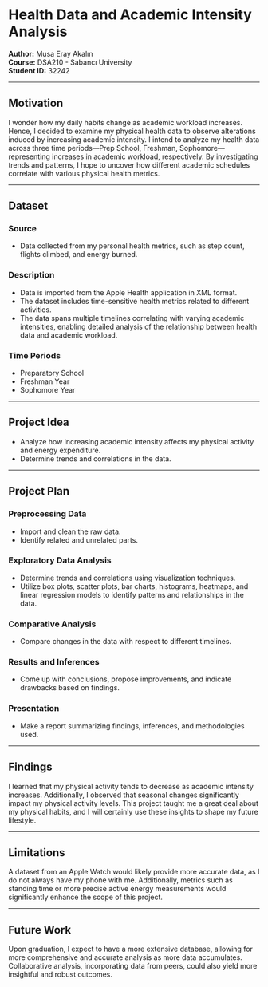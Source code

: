 # Health Data and Academic Intensity Analysis  

**Author:** Musa Eray Akalın  
**Course:** DSA210 - Sabancı University  
**Student ID:** 32242  

---

## Motivation  
I wonder how my daily habits change as academic workload increases. Hence, I decided to examine my physical health data to observe alterations induced by increasing academic intensity. I intend to analyze my health data across three time periods—Prep School, Freshman, Sophomore—representing increases in academic workload, respectively. By investigating trends and patterns, I hope to uncover how different academic schedules correlate with various physical health metrics.

---

## Dataset  

### Source  
- Data collected from my personal health metrics, such as step count, flights climbed, and energy burned.

### Description  
- Data is imported from the Apple Health application in XML format.  
- The dataset includes time-sensitive health metrics related to different activities.  
- The data spans multiple timelines correlating with varying academic intensities, enabling detailed analysis of the relationship between health data and academic workload.

### Time Periods  
- Preparatory School  
- Freshman Year  
- Sophomore Year  

---

## Project Idea  
- Analyze how increasing academic intensity affects my physical activity and energy expenditure.  
- Determine trends and correlations in the data.  

---

## Project Plan  

### Preprocessing Data  
- Import and clean the raw data.  
- Identify related and unrelated parts.  

### Exploratory Data Analysis  
- Determine trends and correlations using visualization techniques.  
- Utilize box plots, scatter plots, bar charts, histograms, heatmaps, and linear regression models to identify patterns and relationships in the data.  

### Comparative Analysis  
- Compare changes in the data with respect to different timelines.  

### Results and Inferences  
- Come up with conclusions, propose improvements, and indicate drawbacks based on findings.  

### Presentation  
- Make a report summarizing findings, inferences, and methodologies used.  

---

## Findings  
I learned that my physical activity tends to decrease as academic intensity increases. Additionally, I observed that seasonal changes significantly impact my physical activity levels. This project taught me a great deal about my physical habits, and I will certainly use these insights to shape my future lifestyle.  

---

## Limitations  
A dataset from an Apple Watch would likely provide more accurate data, as I do not always have my phone with me. Additionally, metrics such as standing time or more precise active energy measurements would significantly enhance the scope of this project.  

---

## Future Work  
Upon graduation, I expect to have a more extensive database, allowing for more comprehensive and accurate analysis as more data accumulates. Collaborative analysis, incorporating data from peers, could also yield more insightful and robust outcomes.  
